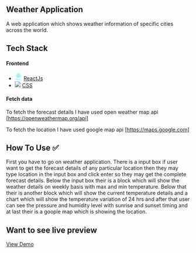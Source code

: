 ## Weather Application
A web application which shows weather information of specific cities across the world.

## Tech Stack

#### **Frontend**

- <img src="https://raw.githubusercontent.com/devicons/devicon/master/icons/react/react-original-wordmark.svg" width=20/> [ReactJs](https://reactjs.org/)
- <img src="https://cdn-icons-png.flaticon.com/512/732/732190.png" width=20 /> [CSS](https://www.w3schools.com/css/)

#### **Fetch data**
To fetch the forecast details I have used open weather map api [https://openweathermap.org/api]

To fetch the location I have used google map api [https://maps.google.com]

## How To Use ✅
First you have to go on weather application. There is a input box if user want to get the forecast details of any particular location then they may type location in the input box and click enter so they may get the complete forecast details. Below the input box their is a block which will show the weather details on weekly basis with max and min temperature. Below that their is another block which will show the current temperature details and a chart which will show the temperature variation of 24 hrs and after that user can see the pressure and humidity level with sunrise and sunset timing and at last their is a goople map which is showing the location.

## Want to see live preview
<a target="blank" href="https://weather-ritika.vercel.app/">View Demo</a>
